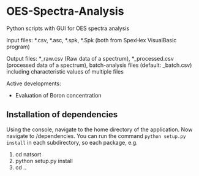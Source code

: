 # OES-Spectra-Analysis

Python scripts with GUI for OES spectra analysis

Input files:
*.csv, *.asc, *.spk, *.Spk (both from SpexHex VisualBasic program)

Output files:
*_raw.csv (Raw data of a spectrum),
*_processed.csv (processed data of a spectrum),
batch-analysis files (default: _batch.csv) including characteristic values of multiple files

Active developments:
- Evaluation of Boron concentration


## Installation of dependencies
Using the console, navigate to the home directory of the application. Now navigate to /dependencies. You can run the command `python setup.py install` in each subdirectory, so each package, e.g.
1. cd natsort
1. python setup.py install
1. cd ..

